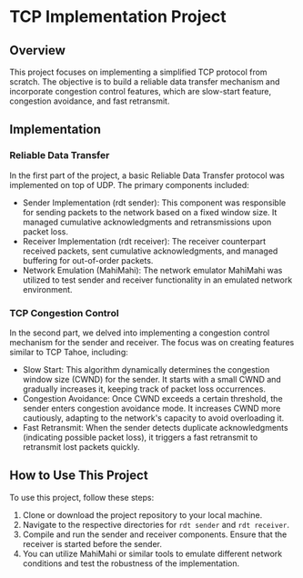 # TCP Implementation Project

## Overview

This project focuses on implementing a simplified TCP protocol from scratch. The objective is to build a reliable data transfer mechanism and incorporate congestion control features, which are slow-start feature, congestion avoidance, and fast retransmit.

## Implementation

### Reliable Data Transfer
In the first part of the project, a basic Reliable Data Transfer protocol was implemented on top of UDP. The primary components included:

- Sender Implementation (rdt sender): This component was responsible for sending packets to the network based on a fixed window size. It managed cumulative acknowledgments and retransmissions upon packet loss.
- Receiver Implementation (rdt receiver): The receiver counterpart received packets, sent cumulative acknowledgments, and managed buffering for out-of-order packets.
- Network Emulation (MahiMahi): The network emulator MahiMahi was utilized to test sender and receiver functionality in an emulated network environment.
### TCP Congestion Control
In the second part, we delved into implementing a congestion control mechanism for the sender and receiver. The focus was on creating features similar to TCP Tahoe, including:

- Slow Start: This algorithm dynamically determines the congestion window size (CWND) for the sender. It starts with a small CWND and gradually increases it, keeping track of packet loss occurrences.
- Congestion Avoidance: Once CWND exceeds a certain threshold, the sender enters congestion avoidance mode. It increases CWND more cautiously, adapting to the network's capacity to avoid overloading it.
- Fast Retransmit: When the sender detects duplicate acknowledgments (indicating possible packet loss), it triggers a fast retransmit to retransmit lost packets quickly.

## How to Use This Project

To use this project, follow these steps:

1. Clone or download the project repository to your local machine.
2. Navigate to the respective directories for `rdt sender` and `rdt receiver`.
3. Compile and run the sender and receiver components. Ensure that the receiver is started before the sender.
4. You can utilize MahiMahi or similar tools to emulate different network conditions and test the robustness of the implementation.
